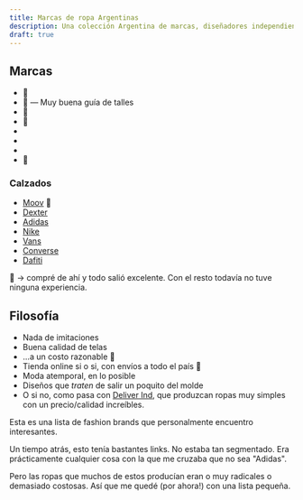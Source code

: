 ```yaml
---
title: Marcas de ropa Argentinas
description: Una colección Argentina de marcas, diseñadores independientes, shops donde conseguir colecciones y prendas.
draft: true
---
```


## Marcas

-  <RopaLink name="Batuk / Huoky" link="https://batukjeans.com.ar/" instagram="https://instagram.com/deliver.ind"></RopaLink> 🚀
-  <RopaLink name="Boston Hype" link="https://bostonhype.com.ar/"></RopaLink> 🚀 —  Muy buena guía de talles
-  <RopaLink name="Deliver Ind" link="https://deliverind.com.ar/" instagram="https://instagram.com/deliver.ind"></RopaLink> 🚀
-  <RopaLink name="REVOLVER" link="https://roparevolver.com/" instagram="https://instagram.com/roparevolver"></RopaLink> 🚀
-  <RopaLink name="This Is Feliz Navidad" link="https://www.thisisfeliznavidad.com/" instagram="https://instagram.com/thisisfeliznavidad"></RopaLink>
-  <RopaLink name="HIPPY KILLER" link="https://www.hippykillercompany.com/" instagram="https://instagram.com/hippykillercompany"></RopaLink>
-  <RopaLink name="VALLES" link="https://vallesoficial.com" instagram="https://www.instagram.com/valles_oficial/"></RopaLink>
-  <RopaLink name="SER.BASICS" link="https://serbasics.com/" instagram="https://instagram.com/ser.basics"></RopaLink> 🚀

### Calzados

-  [Moov](https://www.moovbydexter.com.ar/) 🚀
-  [Dexter](https://www.dexter.com.ar/)
-  [Adidas](https://adidas.com.ar/)
-  [Nike](https://www.nike.com/ar/)
-  [Vans](https://www.vans.com.ar/)
-  [Converse](https://www.converse.com.ar/)
-  [Dafiti](https://www.dafiti.com.ar/)

🚀 → compré de ahí y todo salió excelente. Con el resto todavía no tuve ninguna experiencia.

## Filosofía

- Nada de imitaciones
- Buena calidad de telas
- ...a un costo razonable 🤗
- Tienda online si o si, con envíos a todo el país 🚚
- Moda atemporal, en lo posible
- Diseños que *traten* de salir un poquito del molde 
- O si no, como pasa con <a href="https://deliverind.com.ar/" target="_blank">Deliver Ind</a>, que produzcan ropas muy simples con un precio/calidad increíbles.

Esta es una lista de fashion brands que personalmente encuentro interesantes.

Un tiempo atrás, esto tenía bastantes links. No estaba tan segmentado. Era prácticamente cualquier cosa con la que me cruzaba que no sea "Adidas".

Pero las ropas que muchos de estos producían eran o muy radicales o demasiado costosas. Así que me quedé (por ahora!) con una lista pequeña.

